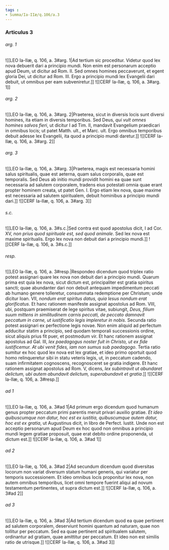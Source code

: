 ```yaml
---
tags : 
- Summa/Ia-IIæ/q.106/a.3
---
```


### Articulus 3

###### arg. 1
![[LEO Ia-IIæ, q. 106, a. 3#arg. 1|Ad tertium sic proceditur. Videtur quod lex nova debuerit dari a principio mundi. Non enim est personarum acceptio apud Deum, ut dicitur ad Rom. II. Sed omnes homines peccaverunt, et egent gloria Dei, ut dicitur ad Rom. III. Ergo a principio mundi lex Evangelii dari debuit, ut omnibus per eam subveniretur.]]
![[CERF Ia-IIæ, q. 106, a. 3#arg. 1]]

###### arg. 2
![[LEO Ia-IIæ, q. 106, a. 3#arg. 2|Praeterea, sicut in diversis locis sunt diversi homines, ita etiam in diversis temporibus. Sed Deus, *qui vult omnes homines salvos fieri*, ut dicitur I ad Tim. II, mandavit Evangelium praedicari in omnibus locis; ut patet Matth. ult., et Marc. ult. Ergo omnibus temporibus debuit adesse lex Evangelii, ita quod a principio mundi daretur.]]
![[CERF Ia-IIæ, q. 106, a. 3#arg. 2]]

###### arg. 3
![[LEO Ia-IIæ, q. 106, a. 3#arg. 3|Praeterea, magis est necessaria homini salus spiritualis, quae est aeterna, quam salus corporalis, quae est temporalis. Sed Deus ab initio mundi providit homini ea quae sunt necessaria ad salutem corporalem, tradens eius potestati omnia quae erant propter hominem creata, ut patet Gen. I. Ergo etiam lex nova, quae maxime est necessaria ad salutem spiritualem, debuit hominibus a principio mundi dari.]]
![[CERF Ia-IIæ, q. 106, a. 3#arg. 3]]

###### s.c.
![[LEO Ia-IIæ, q. 106, a. 3#s.c.|Sed contra est quod apostolus dicit, I ad Cor. XV, *non prius quod spirituale est, sed quod animale*. Sed lex nova est maxime spiritualis. Ergo lex nova non debuit dari a principio mundi.]]
![[CERF Ia-IIæ, q. 106, a. 3#s.c.]]

###### resp.
![[LEO Ia-IIæ, q. 106, a. 3#resp.|Respondeo dicendum quod triplex ratio potest assignari quare lex nova non debuit dari a principio mundi. Quarum prima est quia lex nova, sicut dictum est, principaliter est gratia spiritus sancti; quae abundanter dari non debuit antequam impedimentum peccati ab humano genere tolleretur, consummata redemptione per Christum; unde dicitur Ioan. VII, *nondum erat spiritus datus, quia Iesus nondum erat glorificatus*. Et hanc rationem manifeste assignat apostolus ad Rom. VIII, ubi, postquam praemiserat de lege spiritus vitae, subiungit, *Deus, filium suum mittens in similitudinem carnis peccati, de peccato damnavit peccatum in carne, ut iustificatio legis impleretur in nobis*. Secunda ratio potest assignari ex perfectione legis novae. Non enim aliquid ad perfectum adducitur statim a principio, sed quodam temporali successionis ordine, sicut aliquis prius fit puer, et postmodum vir. Et hanc rationem assignat apostolus ad Gal. III, *lex paedagogus noster fuit in Christo, ut ex fide iustificemur. At ubi venit fides, iam non sumus sub paedagogo*. Tertia ratio sumitur ex hoc quod lex nova est lex gratiae, et ideo primo oportuit quod homo relinqueretur sibi in statu veteris legis, ut, in peccatum cadendo, suam infirmitatem cognoscens, recognosceret se gratia indigere. Et hanc rationem assignat apostolus ad Rom. V, dicens, *lex subintravit ut abundaret delictum, ubi autem abundavit delictum, superabundavit et gratia*.]]
![[CERF Ia-IIæ, q. 106, a. 3#resp.]]

###### ad 1
![[LEO Ia-IIæ, q. 106, a. 3#ad 1|Ad primum ergo dicendum quod humanum genus propter peccatum primi parentis meruit privari auxilio gratiae. *Et ideo quibuscumque non datur, hoc est ex iustitia, quibuscumque autem datur, hoc est ex gratia*, ut Augustinus dicit, in libro de Perfect. Iustit. Unde non est acceptio personarum apud Deum ex hoc quod non omnibus a principio mundi legem gratiae proposuit, quae erat debito ordine proponenda, ut dictum est.]]
![[CERF Ia-IIæ, q. 106, a. 3#ad 1]]

###### ad 2
![[LEO Ia-IIæ, q. 106, a. 3#ad 2|Ad secundum dicendum quod diversitas locorum non variat diversum statum humani generis, qui variatur per temporis successionem. Et ideo omnibus locis proponitur lex nova, non autem omnibus temporibus, licet omni tempore fuerint aliqui ad novum testamentum pertinentes, ut supra dictum est.]]
![[CERF Ia-IIæ, q. 106, a. 3#ad 2]]

###### ad 3
![[LEO Ia-IIæ, q. 106, a. 3#ad 3|Ad tertium dicendum quod ea quae pertinent ad salutem corporalem, deserviunt homini quantum ad naturam, quae non tollitur per peccatum. Sed ea quae pertinent ad spiritualem salutem, ordinantur ad gratiam, quae amittitur per peccatum. Et ideo non est similis ratio de utrisque.]]
![[CERF Ia-IIæ, q. 106, a. 3#ad 3]]

